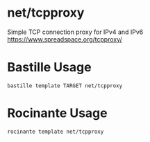 # net/tcpproxy
Simple TCP connection proxy for IPv4 and IPv6
https://www.spreadspace.org/tcpproxy/

# Bastille Usage
```shell
bastille template TARGET net/tcpproxy
```

# Rocinante Usage
```shell
rocinante template net/tcpproxy
```
